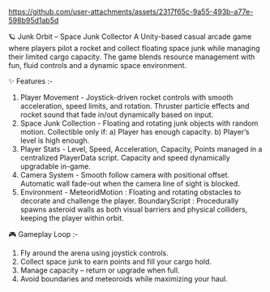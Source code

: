 https://github.com/user-attachments/assets/2317f65c-9a55-493b-a77e-598b95d1ab5d

🪐 Junk Orbit – Space Junk Collector
A Unity-based casual arcade game where players pilot a rocket and collect floating space junk while managing their limited cargo capacity. The game blends resource management with fun, fluid controls and a dynamic space environment.

✨ Features :-
1) Player Movement - Joystick-driven rocket controls with smooth acceleration, speed limits, and rotation.
                     Thruster particle effects and rocket sound that fade in/out dynamically based on input.
2) Space Junk Collection - Floating and rotating junk objects with random motion.
                           Collectible only if:
                             a) Player has enough capacity.
                             b) Player’s level is high enough.
3) Player Stats - Level, Speed, Acceleration, Capacity, Points managed in a centralized PlayerData script.
                  Capacity and speed dynamically upgradable in-game.
4) Camera System - Smooth follow camera with positional offset.
                   Automatic wall fade-out when the camera line of sight is blocked.
5) Environment - MeteoridMotion : Floating and rotating obstacles to decorate and challenge the player.
                 BoundaryScript : Procedurally spawns asteroid walls as both visual barriers and physical colliders, keeping the player within orbit.

🎮 Gameplay Loop :-
1) Fly around the arena using joystick controls.
2) Collect space junk to earn points and fill your cargo hold.
3) Manage capacity – return or upgrade when full.
4) Avoid boundaries and meteoroids while maximizing your haul.
